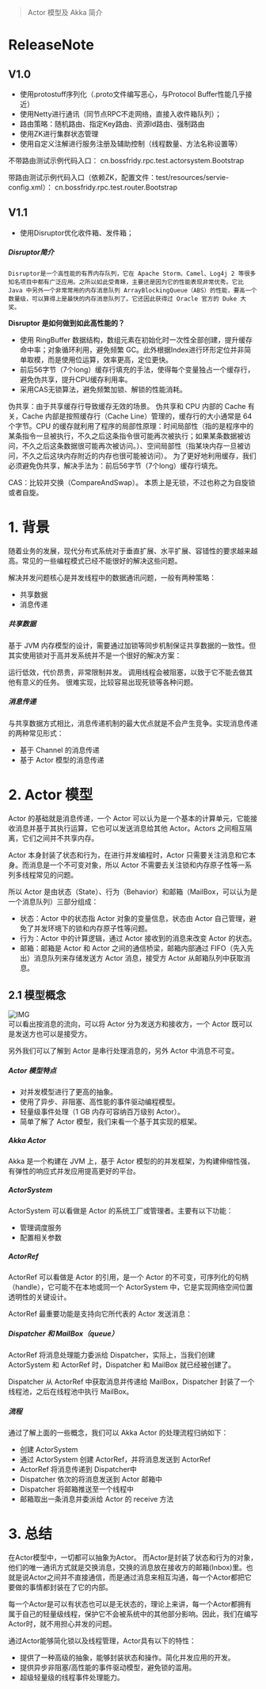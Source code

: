 > Actor 模型及 Akka 简介

# ReleaseNote
## V1.0 
* 使用protostuff序列化（.proto文件编写恶心，与Protocol Buffer性能几乎接近）
* 使用Netty进行通讯（同节点RPC不走网络，直接入收件箱队列）；
* 路由策略：随机路由、指定Key路由、资源Id路由、强制路由
* 使用ZK进行集群状态管理
* 使用自定义注解进行服务注册及辅助控制（线程数量、方法名称设置等）

不带路由测试示例代码入口：
cn.bossfridy.rpc.test.actorsystem.Bootstrap

带路由测试示例代码入口（依赖ZK，配置文件：test/resources/servie-config.xml）：
cn.bossfridy.rpc.test.router.Bootstrap

## V1.1 
* 使用Disruptor优化收件箱、发件箱；   

##### Disruptor简介 
    Disruptor是一个高性能的有界内存队列，它在 Apache Storm、Camel、Log4j 2 等很多知名项目中都有广泛应用。之所以如此受青睐，主要还是因为它的性能表现非常优秀。它比 Java 中另外一个非常常用的内存消息队列 ArrayBlockingQueue（ABS）的性能，要高一个数量级，可以算得上是最快的内存消息队列了。它还因此获得过 Oracle 官方的 Duke 大奖。

**Disruptor 是如何做到如此高性能的？**
* 使用 RingBuffer 数据结构，数组元素在初始化时一次性全部创建，提升缓存命中率；对象循环利用，避免频繁 GC。此外根据Index进行环形定位并非简单取模，而是使用位运算，效率更高，定位更快。
* 前后56字节（7个long）缓存行填充的手法，使得每个变量独占一个缓存行，避免伪共享，提升CPU缓存利用率。
* 采用CAS无锁算法，避免频繁加锁、解锁的性能消耗。


伪共享：由于共享缓存行导致缓存无效的场景。
    伪共享和 CPU 内部的 Cache 有关，Cache 内部是按照缓存行（Cache Line）管理的，缓存行的大小通常是 64 个字节。CPU 的缓存就利用了程序的局部性原理：时间局部性（指的是程序中的某条指令一旦被执行，不久之后这条指令很可能再次被执行；如果某条数据被访问，不久之后这条数据很可能再次被访问。）、空间局部性（指某块内存一旦被访问，不久之后这块内存附近的内存也很可能被访问）。
为了更好地利用缓存，我们必须避免伪共享，解决手法为：前后56字节（7个long）缓存行填充。

CAS：比较并交换（CompareAndSwap）。
  本质上是无锁，不过也称之为自旋锁或者自旋。

# 1. 背景
随着业务的发展，现代分布式系统对于垂直扩展、水平扩展、容错性的要求越来越高。常见的一些编程模式已经不能很好的解决这些问题。  

解决并发问题核心是并发线程中的数据通讯问题，一般有两种策略：

* 共享数据
* 消息传递

##### 共享数据
基于 JVM 内存模型的设计，需要通过加锁等同步机制保证共享数据的一致性。但其实使用锁对于高并发系统并不是一个很好的解决方案：

运行低效，代价昂贵，非常限制并发。
调用线程会被阻塞，以致于它不能去做其他有意义的任务。
很难实现，比较容易出现死锁等各种问题。

##### 消息传递
与共享数据方式相比，消息传递机制的最大优点就是不会产生竞争。实现消息传递的两种常见形式：

* 基于 Channel 的消息传递
* 基于 Actor 模型的消息传递


# 2. Actor 模型
Actor 的基础就是消息传递，一个 Actor 可以认为是一个基本的计算单元，它能接收消息并基于其执行运算，它也可以发送消息给其他 Actor。Actors 之间相互隔离，它们之间并不共享内存。

Actor 本身封装了状态和行为，在进行并发编程时，Actor 只需要关注消息和它本身。而消息是一个不可变对象，所以 Actor 不需要去关注锁和内存原子性等一系列多线程常见的问题。

所以 Actor 是由状态（State）、行为（Behavior）和邮箱（MailBox，可以认为是一个消息队列）三部分组成：

* 状态：Actor 中的状态指 Actor 对象的变量信息，状态由 Actor 自己管理，避免了并发环境下的锁和内存原子性等问题。
* 行为：Actor 中的计算逻辑，通过 Actor 接收到的消息来改变 Actor 的状态。
* 邮箱：邮箱是 Actor 和 Actor 之间的通信桥梁，邮箱内部通过 FIFO（先入先出）消息队列来存储发送方 Actor 消息，接受方 Actor 从邮箱队列中获取消息。

## 2.1 模型概念
![IMG](https://pic1.zhimg.com/80/v2-f91a4ec82f8175bcb40ee582d6d59b24_720w.jpg)  
可以看出按消息的流向，可以将 Actor 分为发送方和接收方，一个 Actor 既可以是发送方也可以是接受方。

另外我们可以了解到 Actor 是串行处理消息的，另外 Actor 中消息不可变。

##### Actor 模型特点
* 对并发模型进行了更高的抽象。
* 使用了异步、非阻塞、高性能的事件驱动编程模型。
* 轻量级事件处理（1 GB 内存可容纳百万级别 Actor）。
* 简单了解了 Actor 模型，我们来看一个基于其实现的框架。

##### Akka Actor
Akka 是一个构建在 JVM 上，基于 Actor 模型的的并发框架，为构建伸缩性强，有弹性的响应式并发应用提高更好的平台。

##### ActorSystem
ActorSystem 可以看做是 Actor 的系统工厂或管理者。主要有以下功能：

* 管理调度服务
* 配置相关参数

##### ActorRef
ActorRef 可以看做是 Actor 的引用，是一个 Actor 的不可变，可序列化的句柄（handle），它可能不在本地或同一个 ActorSystem 中，它是实现网络空间位置透明性的关键设计。

ActorRef 最重要功能是支持向它所代表的 Actor 发送消息：

##### Dispatcher 和 MailBox（queue）
ActorRef 将消息处理能力委派给 Dispatcher，实际上，当我们创建 ActorSystem 和 ActorRef 时，Dispatcher 和 MailBox 就已经被创建了。

Dispatcher 从 ActorRef 中获取消息并传递给 MailBox，Dispatcher 封装了一个线程池，之后在线程池中执行 MailBox。

##### 流程
通过了解上面的一些概念，我们可以 Akka Actor 的处理流程归纳如下：

* 创建 ActorSystem
* 通过 ActorSystem 创建 ActorRef，并将消息发送到 ActorRef
* ActorRef 将消息传递到 Dispatcher中
* Dispatcher 依次的将消息发送到 Actor 邮箱中
* Dispatcher 将邮箱推送至一个线程中
* 邮箱取出一条消息并委派给 Actor 的 receive 方法

# 3. 总结
在Actor模型中，一切都可以抽象为Actor。
而Actor是封装了状态和行为的对象，他们的唯一通讯方式就是交换消息，交换的消息放在接收方的邮箱(Inbox)里。也就是说Actor之间并不直接通信，而是通过消息来相互沟通，每一个Actor都把它要做的事情都封装在了它的内部。

每一个Actor是可以有状态也可以是无状态的，理论上来讲，每一个Actor都拥有属于自己的轻量级线程，保护它不会被系统中的其他部分影响。因此，我们在编写Actor时，就不用担心并发的问题。

通过Actor能够简化锁以及线程管理，Actor具有以下的特性：

* 提供了一种高级的抽象，能够封装状态和操作。简化并发应用的开发。
* 提供异步非阻塞/高性能的事件驱动模型，避免锁的滥用。
* 超级轻量级的线程事件处理能力。



